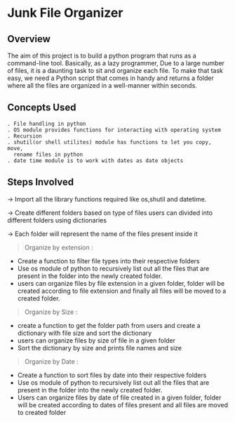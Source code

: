 # Junk File Organizer

## Overview
The aim of this project is to build a python program that runs as a command-line tool. Basically, as a lazy programmer,  Due to a large number of files, it is a daunting task to sit and organize each file. To make that task easy, we need a Python script that comes in handy and returns a folder where all the files are organized in a well-manner within seconds. 

## Concepts Used

```
. File handling in python
. OS module provides functions for interacting with operating system
. Recursion
. shutil(or shell utilites) module has functions to let you copy, move,
  rename files in python 
. date time module is to work with dates as date objects

```
## Steps Involved
-> Import all the library functions required like os,shutil and datetime.

-> Create different folders based on type of files users can divided into different 
  folders using dictionaries

-> Each folder will represent the name of the files present inside it

>Organize by extension :  

- Create a function to filter file types into their respective folders
- Use os module of python to recursively list out all the files that are present 
  in the folder into the newly created folder.
- users can organize files by file extension in a given folder, folder will be 
   created according to file extension and finally all files will be moved to a 
   created folder.
 >Organize by Size : 

- create a function to get the folder path from users and create a dictionary with 
  file size and sort the dictionary 
- users can organize files by size of file in a given folder
- Sort the dictionary by size and prints file names and size  
 >Organize by Date : 

- Create a function to sort files by date  into their respective folders
- Use os module of python to recursively list out all the files that are present in 
  the folder into the newly created folder.
- Users can organize files by date of file created in a given folder, folder will be created according to dates of files present and all files are moved to created folder 
